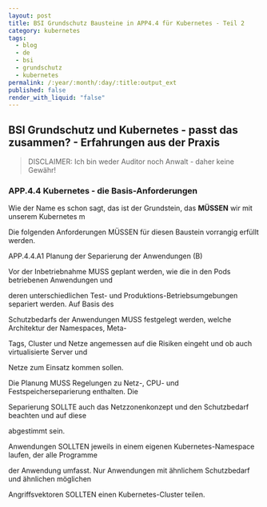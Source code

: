 ```yaml
---
layout: post
title: BSI Grundschutz Bausteine in APP4.4 für Kubernetes - Teil 2
category: kubernetes
tags:
  - blog
  - de
  - bsi
  - grundschutz
  - kubernetes
permalink: /:year/:month/:day/:title:output_ext
published: false
render_with_liquid: "false"
---
```


## BSI Grundschutz und Kubernetes - passt das zusammen? - Erfahrungen aus der Praxis

>DISCLAIMER: Ich bin weder Auditor noch Anwalt - daher keine Gewähr!

### APP.4.4 Kubernetes - die Basis-Anforderungen
Wie der Name es schon sagt, das ist der Grundstein, das __MÜSSEN__ wir mit unserem Kubernetes m

Die folgenden Anforderungen MÜSSEN für diesen Baustein vorrangig erfüllt werden.

APP.4.4.A1 Planung der Separierung der Anwendungen (B)

Vor der Inbetriebnahme MUSS geplant werden, wie die in den Pods betriebenen Anwendungen und

deren unterschiedlichen Test- und Produktions-Betriebsumgebungen separiert werden. Auf Basis des

Schutzbedarfs der Anwendungen MUSS festgelegt werden, welche Architektur der Namespaces, Meta-

Tags, Cluster und Netze angemessen auf die Risiken eingeht und ob auch virtualisierte Server und

Netze zum Einsatz kommen sollen.

Die Planung MUSS Regelungen zu Netz-, CPU- und Festspeicherseparierung enthalten. Die

Separierung SOLLTE auch das Netzzonenkonzept und den Schutzbedarf beachten und auf diese

abgestimmt sein.

Anwendungen SOLLTEN jeweils in einem eigenen Kubernetes-Namespace laufen, der alle Programme

der Anwendung umfasst. Nur Anwendungen mit ähnlichem Schutzbedarf und ähnlichen möglichen

Angriffsvektoren SOLLTEN einen Kubernetes-Cluster teilen.